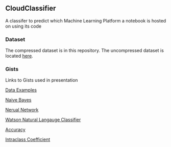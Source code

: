 ## CloudClassifier
A classifer to predict which Machine Learning Platform a notebook is hosted on using its code

### Dataset
The compressed dataset is in this repository. The uncompressed dataset is located [here](https://ibm.box.com/s/i8r8gw3j66m9khgrjgfr25e4fs1w6n3i).

### Gists
Links to Gists used in presentation

[Data Examples](https://gist.github.com/PubChimps/c2d41285aee968be621e258508c35214)

[Naive Bayes](https://gist.github.com/PubChimps/63fdf014308e7d570cba6dfaf0c5d5f6)

[Nerual Network](https://gist.github.com/PubChimps/d3d24923d78c417b39f5228ed3638689)

[Watson Natural Langauge Classifier](https://gist.github.com/PubChimps/d3b5a4ff7f20d151bb2495b05766240b)

[Accuracy](https://gist.github.com/PubChimps/43e6b27c5bde60ac98b09d1787c0c4bf)

[Intraclass Coefficient](https://gist.github.com/PubChimps/9db7ebeece8b0d21c23dedc9a9bae0a2)
